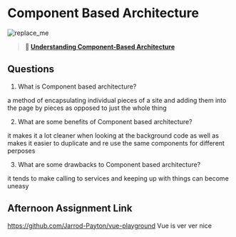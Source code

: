 # Component Based Architecture

![replace_me](https://codeworks.blob.core.windows.net/public/assets/img/illustrations/placeholder.svg)

> **📖 [Understanding Component-Based Architecture](https://codeworksacademy.com/fs-student-guide/resources/wk6/01-Component-Based-Architecture)**

## Questions

1. What is Component based architecture?

a method of encapsulating individual pieces of a site and adding them into the page by pieces as opposed to just the whole thing

2. What are some benefits of Component based architecture?

it makes it a lot cleaner when looking at the background code as well as makes it easier to duplicate and re use the same components for different perposes

3. What are some drawbacks to Component based architecture?

it tends to make calling to services and keeping up with things can become uneasy

## Afternoon Assignment Link

https://github.com/Jarrod-Payton/vue-playground
Vue is ver ver nice

